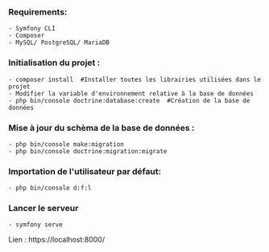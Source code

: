### Requirements:

    - Symfony CLI
    - Composer
    - MySQL/ PostgreSQL/ MariaDB

### Initialisation du projet : 

    - composer install  #Installer toutes les librairies utilisées dans le projet
    - Modifier la variable d'environnement relative à la base de données
    - php bin/console doctrine:database:create  #Création de la base de données

### Mise à jour du schèma de la base de données :

    - php bin/console make:migration
    - php bin/console doctrine:migration:migrate

### Importation de l'utilisateur par défaut:

    - php bin/console d:f:l

### Lancer le serveur 

    - symfony serve 

 Lien : https://localhost:8000/